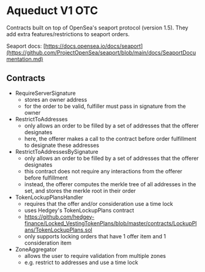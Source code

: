 # Aqueduct V1 OTC

Contracts built on top of OpenSea's seaport protocol (version 1.5). They add extra features/restrictions to seaport orders.

Seaport docs: [https://docs.opensea.io/docs/seaport](https://github.com/ProjectOpenSea/seaport/blob/main/docs/SeaportDocumentation.md)

## Contracts
- RequireServerSignature
  - stores an owner address
  - for the order to be valid, fulfiller must pass in signature from the owner
- RestrictToAddresses
  - only allows an order to be filled by a set of addresses that the offerer designates
  - here, the offerer makes a call to the contract before order fulfillment to designate these addresses
- RestrictToAddressesBySignature
  - only allows an order to be filled by a set of addresses that the offerer designates
  - this contract does not require any interactions from the offerer before fulfillment
  - instead, the offerer computes the merkle tree of all addresses in the set, and stores the merkle root in their order
- TokenLockupPlansHandler
  - requires that the offer and/or consideration use a time lock
  - uses Hedgey's TokenLockupPlans contract
  - https://github.com/hedgey-finance/Locked_VestingTokenPlans/blob/master/contracts/LockupPlans/TokenLockupPlans.sol
  - only supports locking orders that have 1 offer item and 1 consideration item
- ZoneAggregator
  - allows the user to require validation from multiple zones
  - e.g. restrict to addresses and use a time lock
